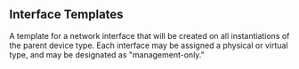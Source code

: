 ## Interface Templates

A template for a network interface that will be created on all instantiations of the parent device type. Each interface may be assigned a physical or virtual type, and may be designated as "management-only."
